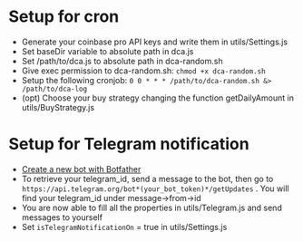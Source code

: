 # Setup for cron

- Generate your coinbase pro API keys and write them in utils/Settings.js
- Set baseDir variable to absolute path in dca.js
- Set /path/to/dca.js to absolute path in dca-random.sh
- Give exec permission to dca-random.sh: `chmod +x dca-random.sh`
- Setup the following cronjob: `0 0 * * * /path/to/dca-random.sh &> /path/to/dca-log`
- (opt) Choose your buy strategy changing the function getDailyAmount in utils/BuyStrategy.js


# Setup for Telegram notification

- [Create a new bot with Botfather](https://core.telegram.org/bots/api)
- To retrieve your telegram_id, send a message to the bot, then go to `https://api.telegram.org/bot*(your_bot_token)*/getUpdates` . You will find your telegram_id under message->from->id
- You are now able to fill all the properties in utils/Telegram.js and send messages to yourself
- Set `isTelegramNotificationOn` = true in utils/Settings.js
